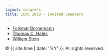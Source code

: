 ```yaml
---
layout: congress
title: ICMS 2018 - Invited Speakers
---
```


*  [Folkmar Bornemann](http://www-m3.ma.tum.de/bornemann)
*  [Thomas C. Hales](https://sites.google.com/site/thalespitt/) 
*  [William Stein](https://wstein.org/)

<p>&copy; {{ site.time | date: '%Y' }}. All rights reserved.</p>
